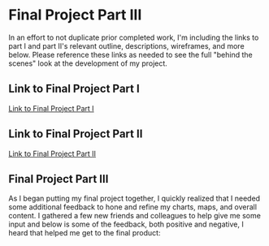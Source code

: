 # Final Project Part III

In an effort to not duplicate prior completed work, I'm including the links to part I and part II's relevant outline,
descriptions, wireframes, and more below. Please reference these links as needed to see the full "behind the scenes" look
at the development of my project. 

## Link to Final Project Part I
[Link to Final Project Part I](/final_project.md)

## Link to Final Project Part II
[Link to Final Project Part II](/final_project_part2.md)

## Final Project Part III
As I began putting my final project together, I quickly realized that I needed some additional feedback to hone and refine my
charts, maps, and overall content. I gathered a few new friends and colleagues to help give me some input and below is some of the feedback, both positive and negative, I heard that helped me get to the final product:

